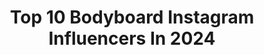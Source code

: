---
title: Top 10 Bodyboard Instagram Influencers In 2024
description: >-
  Find top bodyboard Instagram influencers in 2024. Most popular hashtags: #bodyboard #surfing #bodyboarding.
platform: Instagram
hits: 249
text_top: See the best Instagram influencers on inBeat.
text_bottom: Our platform aggregates 249 Instagram influencers like this for you to connect with.
profiles:
  - username: "iaincampbell_"
    fullname: >-
      Iain Campbell
    bio: >-
      Professional Bodyboarder 🇿🇦 🏆 2017 Bodyboard World Champion 👕 Merch - @boogieeveryday 🎥 YouTube (28K) ⬇️
    location: "South Africa"
    followers: 73566
    engagement: 349
    commentsToLikes: 0.020028
    id: ck0vy4j2327h30i19ngn5z3b5
    verified: true
    hashtags: "#gopro, #bodyboard, #bodyboarder, #bodyboarding"
  - username: "armidesoliveres1"
    fullname: >-
      Armide Soliveres
    bio: >-
      Canary/GC🇮🇨 Profesional Bodyboarder 🏆WORLD JUNIOR 2018 🏆x2 Europe 🏆x3🇪🇸 Nurse-ULPGC💉
    location: "Spain"
    followers: 11121
    engagement: 1216
    commentsToLikes: 0.035848
    id: ck14j29csi9lu0i19xfax4ojv
    verified: false
    hashtags: "#bodyboard, #mar, #enjoy, #naturaleza"
  - username: "brahimiddouch"
    fullname: >-
      Brahim Iddouch
    bio: >-
      Professional Bodyboarder 🇲🇦 Management: @khadijaelabid
    location: "Morocco"
    followers: 48427
    engagement: 282
    commentsToLikes: 0.026316
    id: ck0vy4kb127ou0i19dnbq2eoq
    verified: false
    hashtags: "#frmsb, #teamgalaxy, #teamwildboar, #spotthehilal"
  - username: "joana_schenker"
    fullname: >-
      Joana Schenker
    bio: >-
      Pro Bodyboarder from Sagres, Portugal. 2017 APB World Champion 4x European Champion 7x National Champion PT @naughtyboysagency for inquiries
    location: "Portugal"
    followers: 48039
    engagement: 77
    commentsToLikes: 0.007458
    id: ck0w4do8ky2k30i19cm4wketl
    verified: true
    hashtags: "#portugal, #sagres, #bodyboard, #oceanoazulfoundation"
  - username: "alexandrarinder"
    fullname: >-
      Alexandra Rinder
    bio: >-
      Pro Bodyboarder from the Canary Islands 🇮🇨 🏆2x APB World Champion 🥇1x European Champion 🥇2x Junior European Champion
    location: "Canary Islands"
    followers: 35699
    engagement: 502
    commentsToLikes: 0.022911
    id: ck0vznc3v9ygd0i19bpd0x0tc
    verified: false
    hashtags: "#matching"
  - username: "vudukchild"
    fullname: >-
      natalia
    bio: >-
      🌵Photographer, bodyboarder and fashion lover 🌴 @tutublueca Ambassador 🍍Around Fuerteventura and interested in a shooting? Message me.
    location: "United Kingdom"
    followers: 17603
    engagement: 407
    commentsToLikes: 0.030311
    id: ck6tw55tqq2e30j715663pc6b
    verified: false
    hashtags: "#northshore, #desertliving, #islabastimentos, #fuerteventura"
  - username: "paola_simao"
    fullname: >-
      Paola Simão
    bio: >-
      🐚Pro Bodyboarder from Brasil 🌻paolasimao@yahoo.com.br
    location: "Brazil"
    followers: 14995
    engagement: 475
    commentsToLikes: 0.027279
    id: ck55nowq36nqa0i116195t59v
    verified: false
    hashtags: "#dentrodevoce, #alguemve, #praiadorosa, #itacoatiaraeuteamo"
  - username: "nany_vc2511"
    fullname: >-
      Nany (roquita 🐠)
    bio: >-
      📚 Enfermería UV 💉 ⚡ Bodyboard 💙 🌊Quintero🌬️ 🌺G°99 🌺 🇨🇱❤️
    location: ""
    followers: 6328
    engagement: 754
    commentsToLikes: 0.019306
    id: ck6uayk9z6fqt0j71wropk0a1
    verified: false
    hashtags: "#costasdechile, #girlspower, #chilewaves, #chilebodyboard"
  - username: "jatoba_gabriel"
    fullname: >-
      Gabriel Jatoba
    bio: >-
      Bodyboarder / FROM : Itacoatiara IBC @itacoatiarabc #somaluco #itacoa
    location: "Sweden"
    followers: 2300
    engagement: 1813
    commentsToLikes: 0.066861
    id: ck6tml5an81k20j71r3kgquur
    verified: false
    hashtags: "#irmandade, #bodyboard, #amizade, #terral"
  - username: "lara_ascanio"
    fullname: >-
      Lara Ascanio
    bio: >-
      Canary Islands. #bodyboard
    location: "Spain"
    followers: 8137
    engagement: 1059
    commentsToLikes: 0.070282
    id: ck0vznbr09yf40i19hqkxl8kc
    verified: false
    hashtags: "#bikini, #elconfital, #bodyboard, #islascanarias"
---